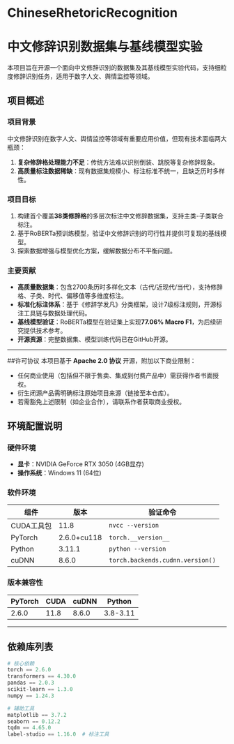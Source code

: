 # ChineseRhetoricRecognition
# 中文修辞识别数据集与基线模型实验
本项目旨在开源一个面向中文修辞识别的数据集及其基线模型实验代码，支持细粒度修辞识别任务，适用于数字人文、舆情监控等领域。

## 项目概述

### 项目背景
中文修辞识别在数字人文、舆情监控等领域有重要应用价值，但现有技术面临两大瓶颈：  
1. **复杂修辞格处理能力不足**：传统方法难以识别倒装、跳脱等复杂修辞现象。  
2. **高质量标注数据稀缺**：现有数据集规模小、标注标准不统一，且缺乏历时多样性。  

### 项目目标
1. 构建首个覆盖**38类修辞格**的多层次标注中文修辞数据集，支持主类-子类联合标注。  
2. 基于RoBERTa预训练模型，验证中文修辞识别的可行性并提供可复现的基线模型。  
3. 探索数据增强与模型优化方案，缓解数据分布不平衡问题。  

### 主要贡献
- **高质量数据集**：包含2700条历时多样化文本（古代/近现代/当代），支持修辞格、子类、时代、偏移值等多维度标注。  
- **标准化标注体系**：基于《修辞学发凡》分类框架，设计7级标注规则，开源标注工具链与数据处理代码。  
- **基线模型验证**：RoBERTa模型在验证集上实现**77.06% Macro F1**，为后续研究提供技术参考。  
- **开源资源**：完整数据集、模型训练代码已在GitHub开源。  

---
##许可协议
本项目基于 **Apache 2.0 协议** 开源，附加以下商业限制：
- 任何商业使用（包括但不限于售卖、集成到付费产品中）需获得作者书面授权。
- 衍生闭源产品需明确标注原始项目来源（链接至本仓库）。
- 若需豁免上述限制（如企业合作），请联系作者获取商业授权。

## 环境配置说明

### 硬件环境
- **显卡**：NVIDIA GeForce RTX 3050 (4GB显存)  
- **操作系统**：Windows 11 (64位)  

### 软件环境
| 组件         | 版本              | 验证命令                     |
|--------------|-------------------|------------------------------|
| CUDA工具包   | 11.8              | `nvcc --version`             |
| PyTorch      | 2.6.0+cu118       | `torch.__version__`          |
| Python       | 3.11.1            | `python --version`           |
| cuDNN        | 8.6.0             | `torch.backends.cudnn.version()` |

### 版本兼容性
| PyTorch | CUDA  | cuDNN   | Python      |
|---------|-------|---------|-------------|
| 2.6.0   | 11.8  | 8.6.0   | 3.8-3.11    |

---

## 依赖库列表
```python
# 核心依赖
torch == 2.6.0
transformers == 4.30.0
pandas == 2.0.3
scikit-learn == 1.3.0
numpy == 1.24.3

# 辅助工具
matplotlib == 3.7.2
seaborn == 0.12.2
tqdm == 4.65.0
label-studio == 1.16.0  # 标注工具



